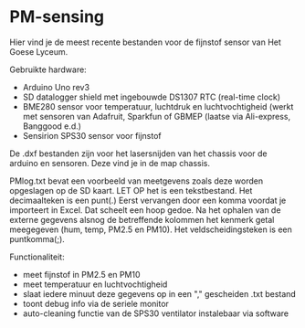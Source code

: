 # PM-sensing
Hier vind je de meest recente bestanden voor de fijnstof sensor van Het Goese Lyceum.

Gebruikte hardware:
- Arduino Uno rev3
- SD datalogger shield met ingebouwde DS1307 RTC (real-time clock)
- BME280 sensor voor temperatuur, luchtdruk en luchtvochtigheid (werkt met sensoren van Adafruit, Sparkfun of GBMEP (laatse via Ali-express, Banggood e.d.)
- Sensirion SPS30 sensor voor fijnstof

De .dxf bestanden zijn voor het lasersnijden van het chassis voor de arduino en sensoren. Deze vind je in de map chassis.

PMlog.txt bevat een voorbeeld van meetgevens zoals deze worden opgeslagen op de SD kaart. LET OP het is een tekstbestand. Het decimaalteken is een punt(.) Eerst vervangen door een komma voordat je importeert in Excel. Dat scheelt een hoop gedoe. Na het ophalen van de externe gegevens alsnog de betreffende kolommen het kenmerk getal meegegeven (hum, temp, PM2.5 en PM10).
Het veldscheidingsteken is een puntkomma(;).

Functionaliteit:
  - meet fijnstof in PM2.5 en PM10
  - meet temperatuur en luchtvochtigheid
  - slaat iedere minuut deze gegevens op in een "," gescheiden .txt bestand
  - toont debug info via de seriele monitor
  - auto-cleaning functie van de SPS30 ventilator instalebaar via software

